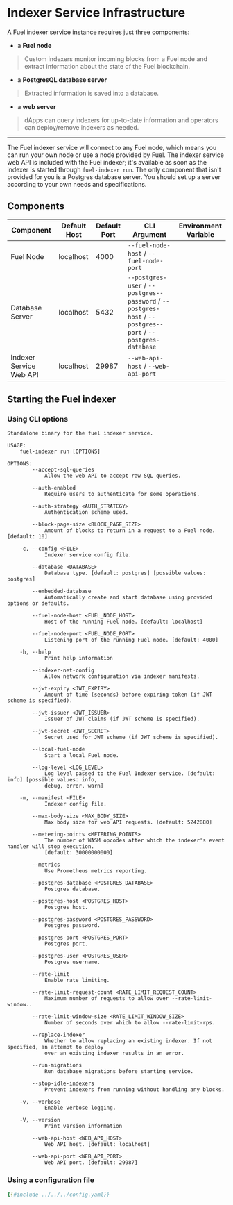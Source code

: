 # Indexer Service Infrastructure

A Fuel indexer service instance requires just three components:

- a **Fuel node**

> Custom indexers monitor incoming blocks from a Fuel node and extract information about the state of the Fuel blockchain.

- a **PostgresQL database server**

> Extracted information is saved into a database.

- a **web server**

> dApps can query indexers for up-to-date information and operators can deploy/remove indexers as needed.

---

The Fuel indexer service will connect to any Fuel node, which means you can run your own node or use a node provided by Fuel. The indexer service web API is included with the Fuel indexer; it's available as soon as the indexer is started through `fuel-indexer run`. The only component that isn't provided for you is a Postgres database server. You should set up a server according to your own needs and specifications.

## Components

| Component | Default Host | Default Port | CLI Argument | Environment Variable |
|---|---|---|---|---|
| Fuel Node | localhost | 4000 | `--fuel-node-host` / `--fuel-node-port` |  |
| Database Server | localhost | 5432 | `--postgres-user` / `--postgres--password` / `--postgres-host` / `--postgres--port` / `--postgres-database` |  |
| Indexer Service Web API | localhost | 29987 | `--web-api-host` / `--web-api-port` |  |

## Starting the Fuel indexer

### Using CLI options

```text
Standalone binary for the fuel indexer service.

USAGE:
    fuel-indexer run [OPTIONS]

OPTIONS:
        --accept-sql-queries
            Allow the web API to accept raw SQL queries.

        --auth-enabled
            Require users to authenticate for some operations.

        --auth-strategy <AUTH_STRATEGY>
            Authentication scheme used.

        --block-page-size <BLOCK_PAGE_SIZE>
            Amount of blocks to return in a request to a Fuel node. [default: 10]

    -c, --config <FILE>
            Indexer service config file.

        --database <DATABASE>
            Database type. [default: postgres] [possible values: postgres]

        --embedded-database
            Automatically create and start database using provided options or defaults.

        --fuel-node-host <FUEL_NODE_HOST>
            Host of the running Fuel node. [default: localhost]

        --fuel-node-port <FUEL_NODE_PORT>
            Listening port of the running Fuel node. [default: 4000]

    -h, --help
            Print help information

        --indexer-net-config
            Allow network configuration via indexer manifests.

        --jwt-expiry <JWT_EXPIRY>
            Amount of time (seconds) before expiring token (if JWT scheme is specified).

        --jwt-issuer <JWT_ISSUER>
            Issuer of JWT claims (if JWT scheme is specified).

        --jwt-secret <JWT_SECRET>
            Secret used for JWT scheme (if JWT scheme is specified).

        --local-fuel-node
            Start a local Fuel node.

        --log-level <LOG_LEVEL>
            Log level passed to the Fuel Indexer service. [default: info] [possible values: info,
            debug, error, warn]

    -m, --manifest <FILE>
            Indexer config file.

        --max-body-size <MAX_BODY_SIZE>
            Max body size for web API requests. [default: 5242880]

        --metering-points <METERING_POINTS>
            The number of WASM opcodes after which the indexer's event handler will stop execution.
            [default: 30000000000]

        --metrics
            Use Prometheus metrics reporting.

        --postgres-database <POSTGRES_DATABASE>
            Postgres database.

        --postgres-host <POSTGRES_HOST>
            Postgres host.

        --postgres-password <POSTGRES_PASSWORD>
            Postgres password.

        --postgres-port <POSTGRES_PORT>
            Postgres port.

        --postgres-user <POSTGRES_USER>
            Postgres username.

        --rate-limit
            Enable rate limiting.

        --rate-limit-request-count <RATE_LIMIT_REQUEST_COUNT>
            Maximum number of requests to allow over --rate-limit-window..

        --rate-limit-window-size <RATE_LIMIT_WINDOW_SIZE>
            Number of seconds over which to allow --rate-limit-rps.

        --replace-indexer
            Whether to allow replacing an existing indexer. If not specified, an attempt to deploy
            over an existing indexer results in an error.

        --run-migrations
            Run database migrations before starting service.

        --stop-idle-indexers
            Prevent indexers from running without handling any blocks.

    -v, --verbose
            Enable verbose logging.

    -V, --version
            Print version information

        --web-api-host <WEB_API_HOST>
            Web API host. [default: localhost]

        --web-api-port <WEB_API_PORT>
            Web API port. [default: 29987]

```

### Using a configuration file

```yaml
{{#include ../../../config.yaml}}
```
